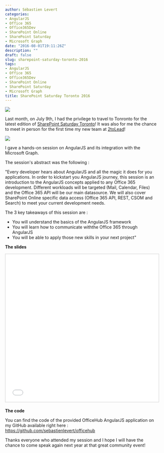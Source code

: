 ```yaml
---
author: Sébastien Levert
categories:
- AngularJS
- Office 365
- Office365Dev
- SharePoint Online
- SharePoint Saturday
- Microsoft Graph
date: "2016-08-01T19:11:26Z"
description: ""
draft: false
slug: sharepoint-saturday-toronto-2016
tags:
- AngularJS
- Office 365
- Office365Dev
- SharePoint Online
- SharePoint Saturday
- Microsoft Graph
title: SharePoint Saturday Toronto 2016
---
```



![](/content/images/2016/08/SPSToronto.png)

Last month, on July 9th, I had the privilege to travel to Tonronto for the latest edition of [SharePoint Saturday Toronto](http://www.spsevents.org/city/toronto/toronto2016)! It was also for me the chance to meet in person for the first time my new team at [2toLead](http://www.2tolead.com)! 

![](/content/images/2016/08/c89bf74b-b8ed-499d-8a27-0363b2a31db1-original.jpeg)

I gave a hands-on session on AngularJS and its integration with the Microsoft Graph.

The session's abstract was the following :

"Every developer hears about AngularJS and all the magic it does for you applications. In order to kickstart you AngularJS journey, this session is an introduction to the AngularJS concepts applied to any Office 365 development. Different workloads will be targeted (Mail, Calendar, Files) and the Office 365 API will be our main datasource. We will also cover SharePoint Online specific data access (Office 365 API, REST, CSOM and Search) to meet your current development needs.

The 3 key takeaways of this session are :

- You will understand the basics of the AngularJS framework
- You will learn how to communicate withthe Office 365 through AngularJS
- You will be able to apply those new skills in your next project"

**The slides**

<iframe src="//www.slideshare.net/slideshow/embed_code/key/oHCRFsi7R2Nlak" width="595" height="485" frameborder="0" marginwidth="0" marginheight="0" scrolling="no" style="border:1px solid #CCC; border-width:1px; margin-bottom:5px; max-width: 100%;" allowfullscreen> </iframe>

**The code**

You can find the code of the provided OfficeHub AngularJS application on my GitHub available right here : https://github.com/sebastienlevert/officehub

Thanks everyone who attended my session and I hope I will have the chance to come speak again next year at that great community event!